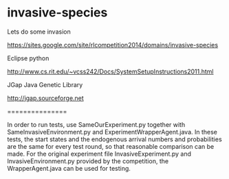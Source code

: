 invasive-species
================


Lets do some invasion

https://sites.google.com/site/rlcompetition2014/domains/invasive-species

Eclipse python

http://www.cs.rit.edu/~vcss242/Docs/SystemSetupInstructions2011.html

JGap Java Genetic Library

http://jgap.sourceforge.net

===============

In order to run tests, use SameOurExperiment.py together with SameInvasiveEnvironment.py and ExperimentWrapperAgent.java. In these tests, the start states and the endogenous arrival numbers and probabilities are the same for every test round, so that reasonable comparison can be made.
For the original experiment file InvasiveExperiment.py and InvasiveEnvironment.py provided by the competition, the WrapperAgent.java can be used for testing.
